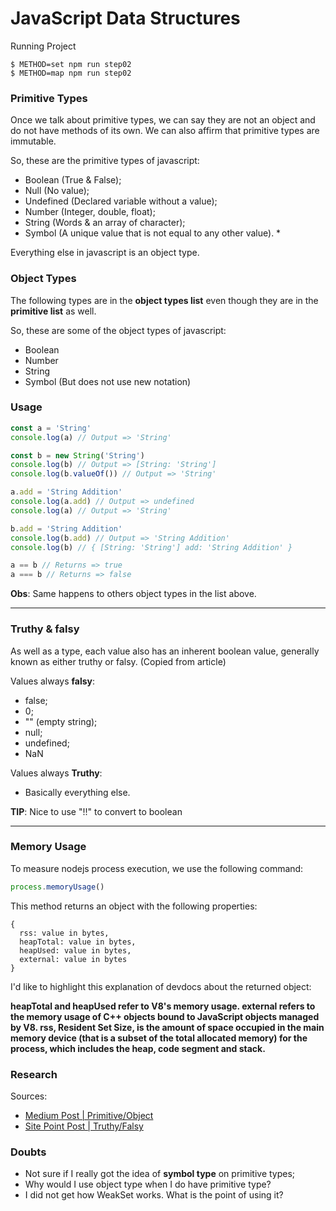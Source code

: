 
# JavaScript Data Structures

Running Project

```
$ METHOD=set npm run step02
$ METHOD=map npm run step02
``` 

### Primitive Types

Once we talk about primitive types, we can say they are not
an object and do not have methods of its own.
We can also affirm that primitive types are immutable.

So, these are the primitive types of javascript:
- Boolean (True & False);
- Null (No value);
- Undefined (Declared variable without a value);
- Number (Integer, double, float);
- String (Words & an array of character);
- Symbol (A unique value that is not equal to any other value). *

Everything else in javascript is an object type.

### Object Types

The following types are in the <b>object types list</b> even though they are in the <b>primitive list</b> as well.

So, these are some of the object types of javascript:
- Boolean
- Number
- String
- Symbol (But does not use new notation)

### Usage

```js
const a = 'String'
console.log(a) // Output => 'String'

const b = new String('String')
console.log(b) // Output => [String: 'String']
console.log(b.valueOf()) // Output => 'String'

a.add = 'String Addition'
console.log(a.add) // Output => undefined
console.log(a) // Output => 'String'

b.add = 'String Addition'
console.log(b.add) // Output => 'String Addition'
console.log(b) // { [String: 'String'] add: 'String Addition' }

a == b // Returns => true
a === b // Returns => false
```
<b>Obs</b>: Same happens to others object types in the list above.

_____

### Truthy & falsy

As well as a type, each value also has an inherent boolean value, generally known as either truthy or falsy. (Copied from article)

Values always <b>falsy</b>:
  - false;
  - 0;
  - "" (empty string);
  - null;
  - undefined;
  - NaN

  Values always <b>Truthy</b>:

  - Basically everything else.

  <b>TIP</b>: Nice to use "!!" to convert to boolean

  _____

### Memory Usage

To measure nodejs process execution, we use the following command:

```js
process.memoryUsage()
```

This method returns an object with the following properties:

```
{
  rss: value in bytes,
  heapTotal: value in bytes,
  heapUsed: value in bytes,
  external: value in bytes
}
```

I'd like to highlight this explanation of devdocs about the returned object:

<b> heapTotal and heapUsed refer to V8's memory usage. external refers to the memory usage of C++ objects bound to JavaScript objects managed by V8. rss, Resident Set Size, is the amount of space occupied in the main memory device (that is a subset of the total allocated memory) for the process, which includes the heap, code segment and stack. </b>

### Research

Sources:
- [Medium Post | Primitive/Object](https://codeburst.io/javascript-essentials-types-data-structures-3ac039f9877b)
- [Site Point Post | Truthy/Falsy](https://www.sitepoint.com/javascript-truthy-falsy/)

### Doubts

- Not sure if I really got the idea of <b>symbol type</b> on primitive types;
- Why would I use object type when I do have primitive type?
- I did not get how WeakSet works. What is the point of using it?
